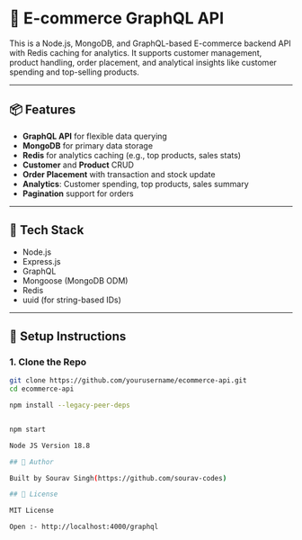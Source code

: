 # 🛒 E-commerce GraphQL API

This is a Node.js, MongoDB, and GraphQL-based E-commerce backend API with Redis caching for analytics. It supports customer management, product handling, order placement, and analytical insights like customer spending and top-selling products.

---

## 📦 Features

- **GraphQL API** for flexible data querying  
- **MongoDB** for primary data storage  
- **Redis** for analytics caching (e.g., top products, sales stats)  
- **Customer** and **Product** CRUD  
- **Order Placement** with transaction and stock update  
- **Analytics**: Customer spending, top products, sales summary  
- **Pagination** support for orders  

---

## 🚀 Tech Stack

- Node.js  
- Express.js  
- GraphQL  
- Mongoose (MongoDB ODM)  
- Redis  
- uuid (for string-based IDs)  

---

## 🔧 Setup Instructions

### 1. Clone the Repo

```bash
git clone https://github.com/yourusername/ecommerce-api.git
cd ecommerce-api

npm install --legacy-peer-deps


npm start

Node JS Version 18.8

## 👤 Author

Built by Sourav Singh(https://github.com/sourav-codes)

## 📜 License

MIT License

Open :- http://localhost:4000/graphql
